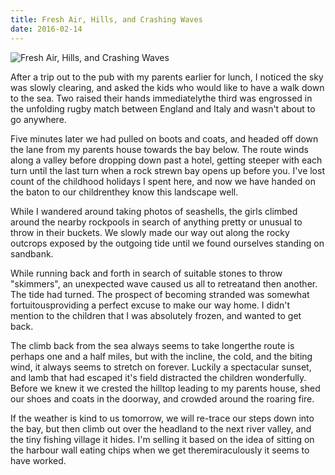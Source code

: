 ```yaml
---
title: Fresh Air, Hills, and Crashing Waves
date: 2016-02-14
---
```


![Fresh Air, Hills, and Crashing Waves](https://source.unsplash.com/ZYYS1kapOm8/1600x900)

After a trip out to the pub with my parents earlier for lunch, I noticed the sky was slowly clearing, and asked the kids who would like to have a walk down to the sea. Two raised their hands immediatelythe third was engrossed in the unfolding rugby match between England and Italy and wasn't about to go anywhere.

Five minutes later we had pulled on boots and coats, and headed off down the lane from my parents house towards the bay below. The route winds along a valley before dropping down past a hotel, getting steeper with each turn until the last turn when a rock strewn bay opens up before you. I've lost count of the childhood holidays I spent here, and now we have handed on the baton to our childrenthey know this landscape well.

While I wandered around taking photos of seashells, the girls climbed around the nearby rockpools in search of anything pretty or unusual to throw in their buckets. We slowly made our way out along the rocky outcrops exposed by the outgoing tide until we found ourselves standing on sandbank.

While running back and forth in search of suitable stones to throw "skimmers", an unexpected wave caused us all to retreatand then another. The tide had turned. The prospect of becoming stranded was somewhat fortuitousproviding a perfect excuse to make our way home. I didn't mention to the children that I was absolutely frozen, and wanted to get back.

The climb back from the sea always seems to take longerthe route is perhaps one and a half miles, but with the incline, the cold, and the biting wind, it always seems to stretch on forever. Luckily a spectacular sunset, and lamb that had escaped it's field distracted the children wonderfully. Before we knew it we crested the hilltop leading to my parents house, shed our shoes and coats in the doorway, and crowded around the roaring fire.

If the weather is kind to us tomorrow, we will re-trace our steps down into the bay, but then climb out over the headland to the next river valley, and the tiny fishing village it hides. I'm selling it based on the idea of sitting on the harbour wall eating chips when we get theremiraculously it seems to have worked.